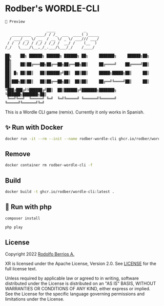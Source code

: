 # Rodber's WORDLE-CLI

`🚧 Preview`

```plain
                   ____             _      
   _________  ____/ / /_  ___  ____( )_____
  / ___/ __ \/ __  / __ \/ _ \/ ___/// ___/
 / /  / /_/ / /_/ / /_/ /  __/ /    (__  ) 
/_/   \____/\__,_/_.___/\___/_/    /____/  

██╗    ██╗ ██████╗ ██████╗ ██████╗ ██╗     ███████╗     ██████╗██╗     ██╗
██║    ██║██╔═══██╗██╔══██╗██╔══██╗██║     ██╔════╝    ██╔════╝██║     ██║
██║ █╗ ██║██║   ██║██████╔╝██║  ██║██║     █████╗█████╗██║     ██║     ██║
██║███╗██║██║   ██║██╔══██╗██║  ██║██║     ██╔══╝╚════╝██║     ██║     ██║
╚███╔███╔╝╚██████╔╝██║  ██║██████╔╝███████╗███████╗    ╚██████╗███████╗██║
 ╚══╝╚══╝  ╚═════╝ ╚═╝  ╚═╝╚═════╝ ╚══════╝╚══════╝     ╚═════╝╚══════╝╚═╝

```

This is a Wordle CLI game (remix). Currently it only works in Spanish.

## ✨ Run with Docker

```sh
docker run -it --rm --init --name rodber-wordle-cli ghcr.io/rodber/wordle-cli ./play
```

## Remove

```sh
docker container rm rodber-wordle-cli -f
```

## Build

```sh
docker build -t ghcr.io/rodber/wordle-cli:latest .
```

## 🐘 Run with php

```php
composer install
```

```php
php play
```

## License

Copyright 2022 [Rodolfo Berrios A.](https://rodolfoberrios.com/)

XR is licensed under the Apache License, Version 2.0. See [LICENSE](LICENSE) for the full license text.

Unless required by applicable law or agreed to in writing, software distributed under the License is distributed on an "AS IS" BASIS, WITHOUT WARRANTIES OR CONDITIONS OF ANY KIND, either express or implied. See the License for the specific language governing permissions and limitations under the License.
